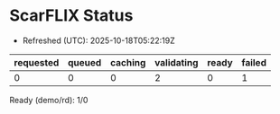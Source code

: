 ﻿# ScarFLIX Status

* Refreshed (UTC): 2025-10-18T05:22:19Z

| requested | queued | caching | validating | ready | failed |
|-----------|--------|---------|------------|-------|--------|
| 0 | 0 | 0 | 2 | 0 | 1 |

Ready (demo/rd): 1/0
